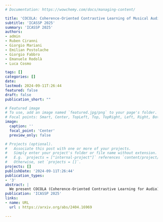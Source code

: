 ```yaml
---
# Documentation: https://wowchemy.com/docs/managing-content/

title: 'COCOLA: Coherence-Oriented Contrastive Learning of Musical Audio Representations'
subtitle: 'ICASSP 2025'
summary: 'ICASSP 2025'
authors:
- admin
- Ruben Ciranni
- Giorgio Mariani
- Emilian Postolache
- Giorgio Fabbro
- Emanuele Rodolà
- Luca Cosmo

tags: []
categories: []
date: 
lastmod: 2024-09-11T:26:44
featured: false
draft: false
publication_short: ""

# Featured image
# To use, add an image named `featured.jpg/png` to your page's folder.
# Focal points: Smart, Center, TopLeft, Top, TopRight, Left, Right, BottomLeft, Bottom, BottomRight.
image:
  caption: ''
  focal_point: 'Center'
  preview_only: false

# Projects (optional).
#   Associate this post with one or more of your projects.
#   Simply enter your project's folder or file name without extension.
#   E.g. `projects = ["internal-project"]` references `content/project/deep-learning/index.md`.
#   Otherwise, set `projects = []`.
projects: []
publishDate: '2024-09-11T:26:44'
publication_types:
- '3'
abstract: |
  We present COCOLA (Coherence-Oriented Contrastive Learning for Audio), a contrastive learning method for musical audio representations that captures the harmonic and rhythmic coherence between samples. Our method operates at the level of the stems composing music tracks and can input features obtained via Harmonic-Percussive Separation (HPS). COCOLA allows the objective evaluation of generative models for music accompaniment generation, which are difficult to benchmark with established metrics. In this regard, we evaluate recent music accompaniment generation models, demonstrating the effectiveness of the proposed method. We release the model checkpoints trained on public datasets containing separate stems (MUSDB18-HQ, MoisesDB, Slakh2100, and CocoChorales).
publication: 'ICASSP 2025'
links:
- name: URL
  url : https://arxiv.org/abs/2404.16969
  
---
```


